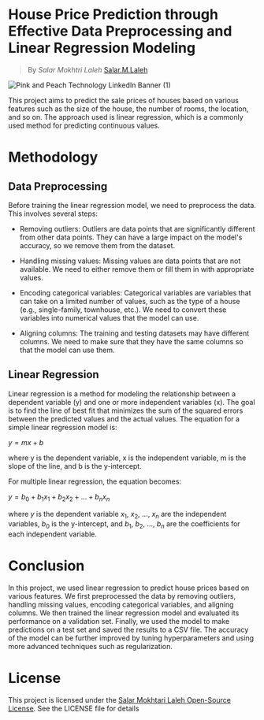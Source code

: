 # House Price Prediction through Effective Data Preprocessing and Linear Regression Modeling
> By $Salar$ $Mokhtri$ $Laleh$
> [Salar.M.Laleh](https://salarmokhtaril.github.io/salarMokhtariLaleh/#exams)

![Pink and Peach Technology LinkedIn Banner (1)](https://github.com/salarMokhtariL/House-Price-Prediction-Regression-Modeling/assets/75142232/179767ec-0a44-4fc9-b683-b2883fd8cb04)

This project aims to predict the sale prices of houses based on various features such as the size of the house, the number of rooms, the location, and so on. The approach used is linear regression, which is a commonly used method for predicting continuous values.

# Methodology
## Data Preprocessing
Before training the linear regression model, we need to preprocess the data. This involves several steps:

  * Removing outliers: Outliers are data points that are significantly different from other data points. They can have a large impact on the model's accuracy, so we remove them from the dataset.

  * Handling missing values: Missing values are data points that are not available. We need to either remove them or fill them in with appropriate values.

  * Encoding categorical variables: Categorical variables are variables that can take on a limited number of values, such as the type of a house (e.g., single-family, townhouse, etc.). We need to convert these variables into numerical values that the model can use.

  * Aligning columns: The training and testing datasets may have different columns. We need to make sure that they have the same columns so that the model can use them.
  
 ## Linear Regression
 Linear regression is a method for modeling the relationship between a dependent variable (y) and one or more independent variables (x). The goal is to find the line of best fit that minimizes the sum of the squared errors between the predicted values and the actual values. The equation for a simple linear regression model is:
 
 $y = mx + b$

where y is the dependent variable, x is the independent variable, m is the slope of the line, and b is the y-intercept.

For multiple linear regression, the equation becomes:

$y = b_0 + b_1x_1 + b_2x_2 + ... + b_nx_n$

where $y$ is the dependent variable $x_1$, $x_2$, ..., $x_n$ are the independent variables, $b_0$ is the y-intercept, and $b_1$, $b_2$, ..., $b_n$ are the coefficients for each independent variable.

# Conclusion
In this project, we used linear regression to predict house prices based on various features. We first preprocessed the data by removing outliers, handling missing values, encoding categorical variables, and aligning columns. We then trained the linear regression model and evaluated its performance on a validation set. Finally, we used the model to make predictions on a test set and saved the results to a CSV file. The accuracy of the model can be further improved by tuning hyperparameters and using more advanced techniques such as regularization.


# License
This project is licensed under the [Salar Mokhtari Laleh Open-Source License](https://github.com/salarMokhtariL/Salar-Mokhtari-Laleh-License). See the LICENSE file for details



